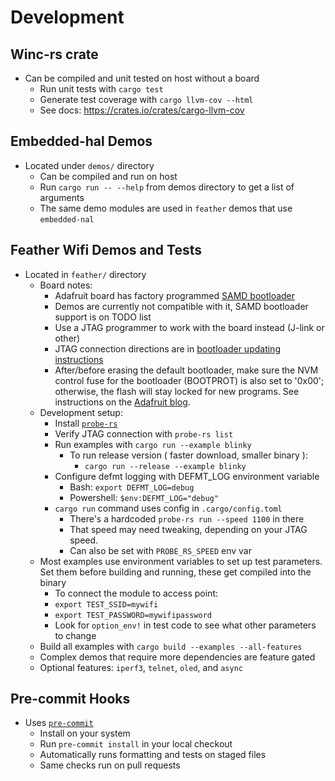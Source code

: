 # Development

## Winc-rs crate
- Can be compiled and unit tested on host without a board
  - Run unit tests with `cargo test`
  - Generate test coverage with `cargo llvm-cov --html`
  - See docs: https://crates.io/crates/cargo-llvm-cov

## Embedded-hal Demos
- Located under `demos/` directory
  - Can be compiled and run on host
  - Run `cargo run -- --help` from demos directory to get a list of arguments
  - The same demo modules are used in `feather` demos that use `embedded-nal`

## Feather Wifi Demos and Tests
- Located in `feather/` directory
  - Board notes:
    - Adafruit board has factory programmed [SAMD bootloader](https://learn.adafruit.com/how-to-program-samd-bootloaders/overview)
    - Demos are currently not compatible with it, SAMD bootloader support is on TODO list
    - Use a JTAG programmer to work with the board instead (J-link or other)
    - JTAG connection directions are in [bootloader updating instructions](https://learn.adafruit.com/how-to-program-samd-bootloaders?view=all#feather-m0-m4-wiring)
    - After/before erasing the default bootloader, make sure the NVM control fuse for the bootloader (BOOTPROT) is also set to '0x00'; otherwise, the flash will stay locked for new programs. See instructions on the [Adafruit blog](https://learn.adafruit.com/how-to-program-samd-bootloaders/programming-the-bootloader-with-atmel-studio#un-set-bootloader-protection-fuse-3017004).
  - Development setup:
    - Install [`probe-rs`](https://probe.rs/)
    - Verify JTAG connection with `probe-rs list`
    - Run examples with `cargo run --example blinky`
      - To run release version ( faster download, smaller binary ):
         - `cargo run --release --example blinky`
    - Configure defmt logging with DEFMT_LOG environment variable
      - Bash: `export DEFMT_LOG=debug`
      - Powershell: `$env:DEFMT_LOG="debug"`
    - `cargo run` command uses config in `.cargo/config.toml`
      - There's a hardcoded `probe-rs run --speed 1100` in there
      - That speed may need tweaking, depending on your JTAG speed.
      - Can also be set with `PROBE_RS_SPEED` env var
  - Most examples use environment variables to set up test parameters. Set them
    before building and running, these get compiled into the binary
      - To connect the module to access point:
      - `export TEST_SSID=mywifi`
      - `export TEST_PASSWORD=mywifipassword`
      - Look for `option_env!` in test code to see what other parameters to change
  - Build all examples with `cargo build --examples --all-features`
  - Complex demos that require more dependencies are feature gated
  - Optional features: `iperf3`, `telnet`, `oled`, and `async`


## Pre-commit Hooks
- Uses [`pre-commit`](https://pre-commit.com)
  - Install on your system
  - Run `pre-commit install` in your local checkout
  - Automatically runs formatting and tests on staged files
  - Same checks run on pull requests
